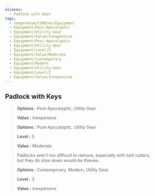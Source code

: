 ```yaml
---
aliases:
  - Padlock with Keys
tags:
  - Compendium/CSRD/en/Equipment
  - Equipment/Post-Apocalyptic
  - Equipment/Utility-Gear
  - Equipment/Value/Inexpensive
  - Equipment/Post-Apocalyptic
  - Equipment/Utility-Gear
  - Equipment/Level/5
  - Equipment/Value/Moderate
  - Equipment/Contemporary
  - Equipment/Modern
  - Equipment/Utility-Gear
  - Equipment/Level/3
  - Equipment/Value/Inexpensive
---
```

    
      
## Padlock with Keys      
      
>      
> **Options :** Post-Apocalyptic, Utility Gear      
> **Value :** Inexpensive      
      
>      
> **Options :** Post-Apocalyptic, Utility Gear      
> **Level :** 5      
> **Value :** Moderate      
      
>Padlocks aren't too difficult to remove, especially with bolt cutters, but they do slow down would-be thieves.      
> **Options :** Contemporary, Modern, Utility Gear      
> **Level :** 3      
> **Value :** Inexpensive